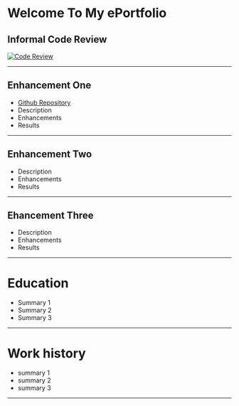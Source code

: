 # Welcome To My ePortfolio

## Informal Code Review
[![Code Review](https://img.youtube.com/vi/yvcHImLN97k/maxresdefault.jpg)](https://www.youtube.com/watch?v=yvcHImLN97k)

---

## Enhancement One
- [Github Repository](https://github.com/melcian404/Comp-Graphic-and-Visualization)
- Description
- Enhancements
- Results

  
---

## Enhancement Two
- Description
- Enhancements
- Results

---
## Ehancement Three
- Description
- Enhancements
- Results

---
# Education
- Summary 1
- Summary 2
- Summary 3
---
# Work history
- summary 1
- summary 2
- summary 3

---
